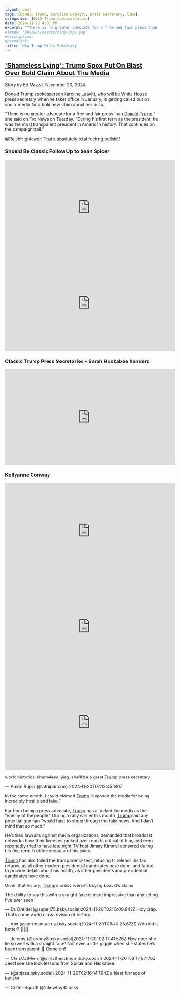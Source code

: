 ```yaml
---
layout: post
tags: [Donald Trump, Karoline Leavitt, press secretary, lies]
categories: [2025 Trump Administration]
date: 2024-11-23 4:00 PM
excerpt: "“There is no greater advocate for a free and fair press than Donald Trump. During his first term as the president, he was the most transparent president in American history. That continued on the campaign trail.” – Karoline Leavitt, press secretary. “That's bullshit! Trump sues media, other that Faux News, at the drop of a hat.” – @RalphHightower"
#image: 'BASEURL/assets/blog/img/.png'
#description:
#permalink:
title: 'New Trump Press Secretary 
---
```



## ['Shameless Lying': Trump Spox Put On Blast Over Bold Claim About The Media](https://www.huffpost.com/entry/karoline-leavitt-trump-press_n_673da6fce4b0060e54da72ae)

Story by Ed Mazza. November 20, 2024.

[Donald Trump](https://x.com/realdonaldtrump) spokesperson Karoline Leavitt, who will be White House press secretary when he takes office in January, is getting called out on social media for a bold new claim about her boss. 

“There is no greater advocate for a free and fair press than [Donald Trump](https://x.com/realdonaldtrump),” she said on Fox News on Tuesday. “During his first term as the president, he was the most transparent president in American history. That continued on the campaign trail.” 

@RalphHightower: That’s absolutely total fucking bullshit!

### Should Be Classic Follow Up to Sean Spicer

<iframe width="560" height="315" src="https://www.youtube.com/embed/sbpUcfpbnrs?si=RAmLCXx4ZIFFrXBg" title="YouTube video player" frameborder="0" allow="accelerometer; autoplay; clipboard-write; encrypted-media; gyroscope; picture-in-picture; web-share" referrerpolicy="strict-origin-when-cross-origin" allowfullscreen></iframe>

<iframe width="560" height="315" src="https://www.youtube.com/embed/fbhz3XcNzGU?si=eb4JsMCy0YlgjBHj" title="YouTube video player" frameborder="0" allow="accelerometer; autoplay; clipboard-write; encrypted-media; gyroscope; picture-in-picture; web-share" referrerpolicy="strict-origin-when-cross-origin" allowfullscreen></iframe>

### Classic Trump Press Secretaries – Sarah Huckabee Sanders

<iframe width="560" height="315" src="https://www.youtube.com/embed/YwQjnWvfLck?si=_hf8OJTwHnK_5iDS" title="YouTube video player" frameborder="0" allow="accelerometer; autoplay; clipboard-write; encrypted-media; gyroscope; picture-in-picture; web-share" referrerpolicy="strict-origin-when-cross-origin" allowfullscreen></iframe>

### Kellyanne Conway

<iframe width="560" height="315" src="https://www.youtube.com/embed/4Nly3q9K73E?si=Y-d5W5gJNVoWq9Ew" title="YouTube video player" frameborder="0" allow="accelerometer; autoplay; clipboard-write; encrypted-media; gyroscope; picture-in-picture; web-share" referrerpolicy="strict-origin-when-cross-origin" allowfullscreen></iframe>

<iframe width="560" height="315" src="https://www.youtube.com/embed/VSrEEDQgFc8?si=8cl2rg5jHmCUfKlP" title="YouTube video player" frameborder="0" allow="accelerometer; autoplay; clipboard-write; encrypted-media; gyroscope; picture-in-picture; web-share" referrerpolicy="strict-origin-when-cross-origin" allowfullscreen></iframe>

<iframe width="560" height="315" src="https://www.youtube.com/embed/cTbwWGWRbyw?si=KHnMX8U-HRjjZLwD" title="YouTube video player" frameborder="0" allow="accelerometer; autoplay; clipboard-write; encrypted-media; gyroscope; picture-in-picture; web-share" referrerpolicy="strict-origin-when-cross-origin" allowfullscreen></iframe>

world historical shameless lying. she'll be a great [Trump](https://x.com/realdonaldtrump) press secretary

— Aaron Rupar (@atrupar.com) 2024-11-20T02:13:45.180Z

In the same breath, Leavitt claimed [Trump](https://x.com/realdonaldtrump) “exposed the media for being incredibly hostile and fake.” 

Far from being a press advocate, [Trump](https://x.com/realdonaldtrump) has attacked the media as the “enemy of the people.” During a rally earlier this month, [Trump](https://x.com/realdonaldtrump) said any potential gunman “would have to shoot through the fake news. And I don’t mind that so much.” 

He’s filed lawsuits against media organizations, demanded that broadcast networks have their licenses yanked over reports critical of him, and even reportedly tried to have late night TV host Jimmy Kimmel censored during his first term in office because of his jokes.  

[Trump](https://x.com/realdonaldtrump) has also failed the transparency test, refusing to release his tax returns, as all other modern presidential candidates have done, and failing to provide details about his health, as other presidents and presidential candidates have done. 

Given that history, [Trump](https://x.com/realdonaldtrump)’s critics weren’t buying Leavitt’s claim: 

The ability to say this with a straight face is more impressive than any acting I’ve ever seen

— Dr. Dreidel (@superj75.bsky.social)2024-11-20T02:16:09.845Z
Holy crap. That’s some world class revision of history.

— Ann (@anninsantacruz.bsky.social)2024-11-20T05:40:23.672Z
Who did it better? 🤔🤔🤔

— Jeremy (@jeremy8.bsky.social)2024-11-20T02:17:41.576Z
How does she lie so well with a straight face? Not even a little giggle when she states he’s been transparent! 🤪 Come on!!

— ChrisCatMom (@christhecatmom.bsky.social) 2024-11-20T03:17:57.170Z
JeezI see she took lessons from Spicer and Huckabee.

— (@abjass.bsky.social) 2024-11-20T02:16:14.794Z
a blast furnace of bullshit

— Grifter Squad! (@chewtoy90.bsky.
